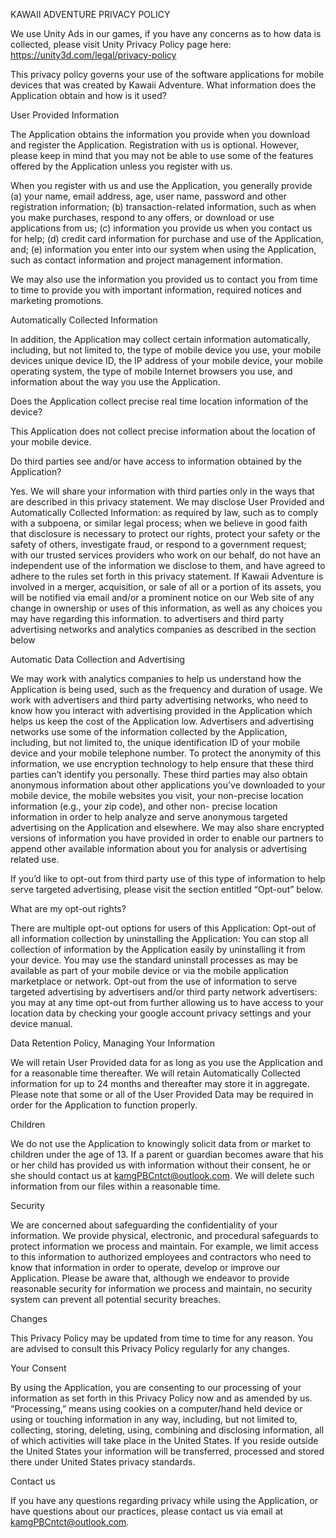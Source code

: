 KAWAII ADVENTURE PRIVACY POLICY

We use Unity Ads in our games, if you have any concerns as to how data is collected, please visit Unity Privacy Policy page here: https://unity3d.com/legal/privacy-policy

This privacy policy governs your use of the software applications for mobile devices that was created by Kawaii Adventure. What information does the Application obtain and how is it used?

User Provided Information

The Application obtains the information you provide when you download and register the Application. Registration with us is optional. However, please keep in mind that you may not be able to use some of the features offered by the Application unless you register with us.

When you register with us and use the Application, you generally provide (a) your name, email address, age, user name, password and other registration information; (b) transaction-related information, such as when you make purchases, respond to any offers, or download or use applications from us; (c) information you provide us when you contact us for help; (d) credit card information for purchase and use of the Application, and; (e) information you enter into our system when using the Application, such as contact information and project management information.

We may also use the information you provided us to contact you from time to time to provide you with important information, required notices and marketing promotions.

Automatically Collected Information

In addition, the Application may collect certain information automatically, including, but not limited to, the type of mobile device you use, your mobile devices unique device ID, the IP address of your mobile device, your mobile operating system, the type of mobile Internet browsers you use, and information about the way you use the Application. 

Does the Application collect precise real time location information of the device? 

This Application does not collect precise information about the location of your mobile device.





Do third parties see and/or have access to information obtained by the Application? 

Yes. We will share your information with third parties only in the ways that are described in this privacy statement. We may disclose User Provided and Automatically Collected Information: as required by law, such as to comply with a subpoena, or similar legal process; when we believe in good faith that disclosure is necessary to protect our rights, protect your safety or the safety of others, investigate fraud, or respond to a government request; with our trusted services providers who work on our behalf, do not have an independent use of the information we disclose to them, and have agreed to adhere to the rules set forth in this privacy statement. If Kawaii Adventure is involved in a merger, acquisition, or sale of all or a portion of its assets, you will be notified via email and/or a prominent notice on our Web site of any change in ownership or uses of this information, as well as any choices you may have regarding this information. to advertisers and third party advertising networks and analytics companies as described in the section below

Automatic Data Collection and Advertising

We may work with analytics companies to help us understand how the Application is being used, such as the frequency and duration of usage. We work with advertisers and third party advertising networks, who need to know how you interact with advertising provided in the Application which helps us keep the cost of the Application low. Advertisers and advertising networks use some of the information collected by the Application, including, but not limited to, the unique identification ID of your mobile device and your mobile telephone number. To protect the anonymity of this information, we use encryption technology to help ensure that these third parties can’t identify you personally. These third parties may also obtain anonymous information about other applications you’ve downloaded to your mobile device, the mobile websites you visit, your non-precise location information (e.g., your zip code), and other non- precise location information in order to help analyze and serve anonymous targeted advertising on the Application and elsewhere. We may also share encrypted versions of information you have provided in order to enable our partners to append other available information about you for analysis or advertising related use.

If you’d like to opt-out from third party use of this type of information to help serve targeted advertising, please visit the section entitled “Opt-out” below. 

What are my opt-out rights?

There are multiple opt-out options for users of this Application: 
Opt-out of all information collection by uninstalling the Application: You can stop all collection of information by the Application easily by uninstalling it from your device. You may use the standard uninstall processes as may be available as part of your mobile device or via the mobile application marketplace or network. Opt-out from the use of information to serve targeted advertising by advertisers and/or third party network advertisers: you may at any time opt-out from further allowing us to have access to your location data by checking your google account privacy settings and your device manual.


Data Retention Policy, Managing Your Information 

We will retain User Provided data for as long as you use the Application and for a reasonable time thereafter. We will retain Automatically Collected information for up to 24 months and thereafter may store it in aggregate. Please note that some or all of the User Provided Data may be required in order for the Application to function properly. 

Children

We do not use the Application to knowingly solicit data from or market to children under the age of 13. If a parent or guardian becomes aware that his or her child has provided us with information without their consent, he or she should contact us at kamgPBCntct@outlook.com. We will delete such information from our files within a reasonable time. 

 Security

We are concerned about safeguarding the confidentiality of your information. We provide physical, electronic, and procedural safeguards to protect information we process and maintain. For example, we limit access to this information to authorized employees and contractors who need to know that information in order to operate, develop or improve our Application. Please be aware that, although we endeavor to provide reasonable security for information we process and maintain, no security system can prevent all potential security breaches. 

Changes 

This Privacy Policy may be updated from time to time for any reason. You are advised to consult this Privacy Policy regularly for any changes. 

Your Consent 

By using the Application, you are consenting to our processing of your information as set forth in this Privacy Policy now and as amended by us. “Processing,” means using cookies on a computer/hand held device or using or touching information in any way, including, but not limited to, collecting, storing, deleting, using, combining and disclosing information, all of which activities will take place in the United States. If you reside outside the United States your information will be transferred, processed and stored there under United States privacy standards. 

Contact us 

If you have any questions regarding privacy while using the Application, or have questions about our practices, please contact us via email at kamgPBCntct@outlook.com.
